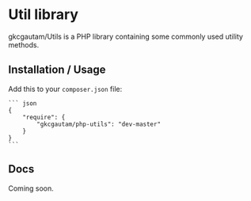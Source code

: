 # Util library

gkcgautam/Utils is a PHP library containing some commonly used utility methods.

Installation / Usage
--------------------
Add this to your `composer.json` file:

    ``` json
    {
        "require": {
            "gkcgautam/php-utils": "dev-master"
        }
    }
    ```

Docs
------------------------

Coming soon.